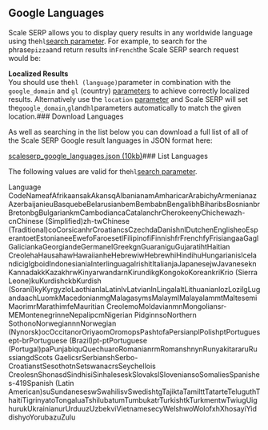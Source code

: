 Google Languages
----------------

Scale SERP allows you to display query results in any worldwide language using the`hl`[search parameter](/docs/search-api/searches/google/search). For example, to search for the phrase`pizza`and return results in`French`the Scale SERP search request would be:



**Localized Results**  
You should use the`hl (language)`parameter in combination with the `google_domain` and `gl` (country) [parameters](/docs/search-api/searches/google/search) to achieve correctly localized results. Alternatively use the `location` [parameter](/docs/locations-api) and Scale SERP will set the`google_domain`,`gl`and`hl`parameters automatically to match the given location.### Download Languages

As well as searching in the list below you can download a full list of all of the Scale SERP Google result languages in JSON format here:



[scaleserp\_google\_languages.json (10kb)](https://assets.api-cdn.com/scaleserp/scaleserp_google_languages.json)### List Languages

The following values are valid for the`hl`[search parameter](/docs/search-api/searches/google/search).

Language CodeNameafAfrikaansakAkansqAlbanianamAmharicarArabichyArmenianazAzerbaijanieuBasquebeBelarusianbemBembabnBengalibhBiharibsBosnianbrBretonbgBulgariankmCambodiancaCatalanchrCherokeenyChichewazh-cnChinese (Simplified)zh-twChinese (Traditional)coCorsicanhrCroatiancsCzechdaDanishnlDutchenEnglisheoEsperantoetEstonianeeEwefoFaroesetlFilipinofiFinnishfrFrenchfyFrisiangaaGaglGaliciankaGeorgiandeGermanelGreekgnGuaraniguGujaratihtHaitian CreolehaHausahawHawaiianheHebrewiwHebrewhiHindihuHungarianisIcelandicigIgboidIndonesianiaInterlinguagaIrishitItalianjaJapanesejwJavaneseknKannadakkKazakhrwKinyarwandarnKirundikgKongokoKoreankriKrio (Sierra Leone)kuKurdishckbKurdish (Soranî)kyKyrgyzloLaothianlaLatinlvLatvianlnLingalaltLithuanianlozLozilgLugandaachLuomkMacedonianmgMalagasymsMalaymlMalayalammtMaltesemiMaorimrMarathimfeMauritian CreolemoMoldavianmnMongoliansr-MEMontenegrinneNepalipcmNigerian PidginnsoNorthern SothonoNorwegiannnNorwegian (Nynorsk)ocOccitanorOriyaomOromopsPashtofaPersianplPolishptPortuguesept-brPortuguese (Brazil)pt-ptPortuguese (Portugal)paPunjabiquQuechuaroRomanianrmRomanshnynRunyakitararuRussiangdScots GaelicsrSerbianshSerbo-CroatianstSesothotnSetswanacrsSeychellois CreolesnShonasdSindhisiSinhaleseskSlovakslSloveniansoSomaliesSpanishes-419Spanish (Latin American)suSundaneseswSwahilisvSwedishtgTajiktaTamilttTatarteTeluguthThaitiTigrinyatoTongaluaTshilubatumTumbukatrTurkishtkTurkmentwTwiugUighurukUkrainianurUrduuzUzbekviVietnamesecyWelshwoWolofxhXhosayiYiddishyoYorubazuZulu